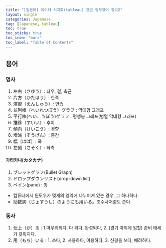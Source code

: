 ```yaml
---
title: "[일본어] 데이터 시각화(tableau) 관련 업무용어 정리2"
layout: single
categories: Japanese
tag: [Japanese, tableau]
toc: true
toc_sticky: true
toc_icon: "bars"
toc_label: "Table of Contents"
---
```


## 용어
### 명사
1. 左右（さゆう）: 좌우, 곁, 측근
2. 片方（かたほう）: 한쪽
3. 演習（えんしゅう）: 연습
4. 並列棒（へいれつぼう）グラフ : 막대형 그래프
5. 平行棒(へいこうぼう)グラフ : 평행봉 그래프(병렬 막대형 그래프)
6. 推移（すいい）: 추이
7. 傾向（けいこう）: 경향
8. 増減（ぞうげん）: 증감
9. 幅（はば）: 폭
10. 左側（さそく）: 좌측


#### 가타카나(カタカナ)
1. ブレットグラフ(Bullet Graph)
2. ドロップダウンリスト(drop-down list)
3. ペイン(pane) : 창
- 컴퓨터에서 윈도우가 몇개의 영역에 나누어져 있는 경우, 그 하나하나.
- 助数詞（じょすうし）のようにも用いる。조수사처럼도 쓴다.

### 동사
1. 仕上（が）る : 1.마무리되다, 다 되다, 완성되다, 2. (경기 따위에 임할) 준비 태세가 갖춰지다.
2. 用（もち）いる : 1. 쓰다, 2. 사용하다, 이용하다, 3. 신경을 쓰다, 배려하다.